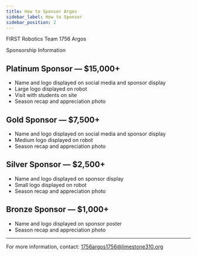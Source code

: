 ```yaml
---
title: How to Sponsor Argos
sidebar_label: How to Sponsor
sidebar_position: 2
---
```


FIRST Robotics Team 1756 Argos

Sponsorship Information

## Platinum Sponsor — $15,000+

- Name and logo displayed on social media and sponsor display
- Large logo displayed on robot
- Visit with students on site
- Season recap and appreciation photo

## Gold Sponsor — $7,500+

- Name and logo displayed on social media and sponsor display
- Medium logo displayed on robot
- Season recap and appreciation photo

## Silver Sponsor — $2,500+

- Name and logo displayed on sponsor display
- Small logo displayed on robot
- Season recap and appreciation photo

## Bronze Sponsor — $1,000+

- Name and logo displayed on sponsor poster
- Season recap and appreciation photo

---

For more information, contact: 1756argos1756@limestone310.org
